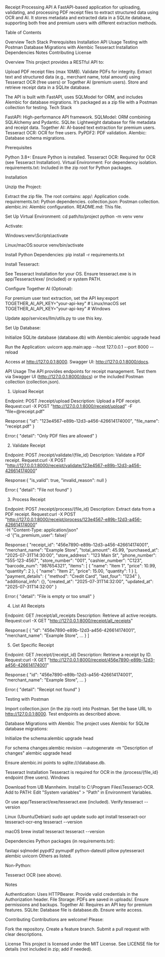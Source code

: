 Receipt Processing API
A FastAPI-based application for uploading, validating, and processing PDF receipt files to extract structured data using OCR and AI. It stores metadata and extracted data in a SQLite database, supporting both free and premium users with different extraction methods.

Table of Contents

Overview
Tech Stack
Prerequisites
Installation
API Usage
Testing with Postman
Database Migrations with Alembic
Tesseract Installation
Dependencies
Notes
Contributing
License

Overview
This project provides a RESTful API to:

Upload PDF receipt files (max 10MB).
Validate PDFs for integrity.
Extract text and structured data (e.g., merchant name, total amount) using Tesseract OCR (free users) or Together AI (premium users).
Store and retrieve receipt data in a SQLite database.

The API is built with FastAPI, uses SQLModel for ORM, and includes Alembic for database migrations. It’s packaged as a zip file with a Postman collection for testing.
Tech Stack

FastAPI: High-performance API framework.
SQLModel: ORM combining SQLAlchemy and Pydantic.
SQLite: Lightweight database for file metadata and receipt data.
Together AI: AI-based text extraction for premium users.
Tesseract OCR: OCR for free users.
PyPDF2: PDF validation.
Alembic: Database schema migrations.

Prerequisites

Python 3.8+: Ensure Python is installed.
Tesseract OCR: Required for OCR (see Tesseract Installation).
Virtual Environment: For dependency isolation.
requirements.txt: Included in the zip root for Python packages.

Installation

Unzip the Project:

Extract the zip file. The root contains:
app/: Application code.
requirements.txt: Python dependencies.
collection.json: Postman collection.
alembic.ini: Alembic configuration.
README.md: This file.




Set Up Virtual Environment:
cd path/to/project
python -m venv venv

Activate:

Windows:venv\Scripts\activate


Linux/macOS:source venv/bin/activate




Install Python Dependencies:
pip install -r requirements.txt


Install Tesseract:

See Tesseract Installation for your OS.
Ensure tesseract.exe is in app/Tesseract/exe/ (included) or system PATH.


Configure Together AI (Optional):

For premium user text extraction, set the API key:export TOGETHER_AI_API_KEY="your-api-key"  # Linux/macOS
set TOGETHER_AI_API_KEY="your-api-key"     # Windows


Update app/services/llm/utils.py to use this key.


Set Up Database:

Initialize SQLite database (database.db) with Alembic:alembic upgrade head




Run the Application:
uvicorn app.main:app --host 127.0.0.1 --port 8000 --reload


Access at http://127.0.0.1:8000.
Swagger UI: http://127.0.0.1:8000/docs.



API Usage
The API provides endpoints for receipt management. Test them via Swagger UI (http://127.0.0.1:8000/docs) or the included Postman collection (collection.json).
1. Upload Receipt

Endpoint: POST /receipt/upload
Description: Upload a PDF receipt.
Request:curl -X POST "http://127.0.0.1:8000/receipt/upload" -F "file=@receipt.pdf"


Response:{
  "id": "123e4567-e89b-12d3-a456-426614174000",
  "file_name": "receipt.pdf"
}


Error:{ "detail": "Only PDF files are allowed" }



2. Validate Receipt

Endpoint: POST /receipt/validate/{file_id}
Description: Validate a PDF receipt.
Request:curl -X POST "http://127.0.0.1:8000/receipt/validate/123e4567-e89b-12d3-a456-426614174000"


Response:{
  "is_valid": true,
  "invalid_reason": null
}


Error:{ "detail": "File not found" }



3. Process Receipt

Endpoint: POST /receipt/process/{file_id}
Description: Extract data from a PDF receipt.
Request:curl -X POST "http://127.0.0.1:8000/receipt/process/123e4567-e89b-12d3-a456-426614174000" \
     -H "Content-Type: application/json" \
     -d '{"is_premium_user": false}'


Response:{
  "receipt_id": "456e7890-e89b-12d3-a456-426614174001",
  "merchant_name": "Example Store",
  "total_amount": 45.99,
  "purchased_at": "2025-07-31T14:30:00",
  "store_address": "123 Main St",
  "phone_number": "555-123-4567",
  "store_number": "001",
  "cashier_number": "C123",
  "barcode_num": "987654321",
  "items": [
    { "name": "Item 1", "price": 10.99, "quantity": 2 },
    { "name": "Item 2", "price": 15.00, "quantity": 1 }
  ],
  "payment_details": { "method": "Credit Card", "last_four": "1234" },
  "additional_info": {},
  "created_at": "2025-07-31T14:32:00",
  "updated_at": "2025-07-31T14:32:00"
}


Error:{ "detail": "File is empty or too small" }



4. List All Receipts

Endpoint: GET /receipt/all_receipts
Description: Retrieve all active receipts.
Request:curl -X GET "http://127.0.0.1:8000/receipt/all_receipts"


Response:[
  {
    "id": "456e7890-e89b-12d3-a456-426614174001",
    "merchant_name": "Example Store",
    ...
  }
]



5. Get Specific Receipt

Endpoint: GET /receipt/{receipt_id}
Description: Retrieve a receipt by ID.
Request:curl -X GET "http://127.0.0.1:8000/receipt/456e7890-e89b-12d3-a456-426614174001"


Response:{
  "id": "456e7890-e89b-12d3-a456-426614174001",
  "merchant_name": "Example Store",
  ...
}


Error:{ "detail": "Receipt not found" }



Testing with Postman

Import collection.json (in the zip root) into Postman.
Set the base URL to http://127.0.0.1:8000.
Test endpoints as described above.

Database Migrations with Alembic
The project uses Alembic for SQLite database migrations:

Initialize the schema:alembic upgrade head


For schema changes:alembic revision --autogenerate -m "Description of changes"
alembic upgrade head




Ensure alembic.ini points to sqlite:///database.db.

Tesseract Installation
Tesseract is required for OCR in the /process/{file_id} endpoint (free users).
Windows

Download from UB Mannheim.
Install to C:\Program Files\Tesseract-OCR.
Add to PATH:
Edit "System variables" > "Path" in Environment Variables.


Or use app/Tesseract/exe/tesseract.exe (included).
Verify:tesseract --version



Linux (Ubuntu/Debian)
sudo apt update
sudo apt install tesseract-ocr tesseract-ocr-eng
tesseract --version

macOS
brew install tesseract
tesseract --version

Dependencies
Python packages (in requirements.txt):

fastapi
sqlmodel
pypdf2
pymupdf
python-dateutil
pillow
pytesseract
alembic
uvicorn
Others as listed.

Non-Python:

Tesseract OCR (see above).

Notes

Authentication: Uses HTTPBearer. Provide valid credentials in the Authorization header.
File Storage: PDFs are saved in uploads/. Ensure permissions and backups.
Together AI: Requires an API key for premium features.
SQLite: Database file is database.db. Ensure write access.

Contributing
Contributions are welcome! Please:

Fork the repository.
Create a feature branch.
Submit a pull request with clear descriptions.

License
This project is licensed under the MIT License. See LICENSE file for details (not included in zip; add if needed).